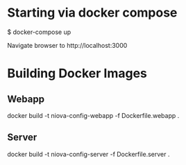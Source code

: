 # Starting via docker compose

$ docker-compose up

Navigate browser to http://localhost:3000

# Building Docker Images

## Webapp

docker build -t niova-config-webapp -f Dockerfile.webapp . 

## Server

docker build -t niova-config-server -f Dockerfile.server . 
